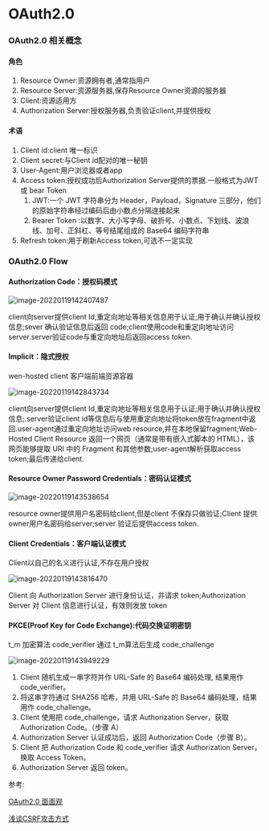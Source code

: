 # OAuth2.0

### OAuth2.0 相关概念

#### 角色

1. Resource Owner:资源拥有者,通常指用户
2. Resource Server:资源服务器,保存Resource Owner资源的服务器
3. Client:资源适用方
4. Authorization Server:授权服务器,负责验证client,并提供授权

#### 术语

1. Client id:client 唯一标识
2. Client secret:与Client id配对的唯一秘钥
3. User-Agent:用户浏览器或者app
4. Access token:授权成功后Authorization Server提供的票据.一般格式为JWT或 bear Token
   1. JWT:一个 JWT 字符串分为 Header，Payload，Signature 三部分，他们的原始字符串经过编码后由小数点分隔连接起来
   2. Bearer Token :以数字、大小写字母、破折号、小数点、下划线、波浪线、加号、正斜杠、等号结尾组成的 Base64 编码字符串
5. Refresh token:用于刷新Access token,可选不一定实现

### OAuth2.0 Flow

#### Authorization Code：授权码模式

![image-20220119142407487](C:\Users\Administrator\AppData\Roaming\Typora\typora-user-images\image-20220119142407487.png)

client向server提供client Id,重定向地址等相关信息用于认证;用于确认并确认授权信息;sever 确认验证信息后返回 code;client使用code和重定向地址访问server.server验证code与重定向地址后返回access token.

#### Implicit：隐式授权

wen-hosted client 客户端前端资源容器

![image-20220119142843734](C:\Users\Administrator\AppData\Roaming\Typora\typora-user-images\image-20220119142843734.png)

client向server提供client Id,重定向地址等相关信息用于认证;用于确认并确认授权信息;.server验证client id等信息后与使用重定向地址将token放在fragment中返回.user-agent通过重定向地址访问web resource,并在本地保留fragment;Web-Hosted Client Resource 返回一个网页（通常是带有嵌入式脚本的 HTML），该网页能够提取 URI 中的 Fragment 和其他参数;user-agent解析获取access token;最后传递给client.

#### Resource Owner Password Credentials：密码认证模式

![image-20220119143538654](C:\Users\Administrator\AppData\Roaming\Typora\typora-user-images\image-20220119143538654.png)

resource owner提供用户名密码给client,但是client 不保存只做验证;Client 提供owner用户名密码给server;server 验证后提供access token.

#### Client Credentials：客户端认证模式

Client以自己的名义进行认证,不存在用户授权

![image-20220119143816470](C:\Users\Administrator\AppData\Roaming\Typora\typora-user-images\image-20220119143816470.png)

Client 向 Authorization Server 进行身份认证，并请求 token;Authorization Server 对 Client 信息进行认证，有效则发放 token

#### PKCE(Proof Key for Code Exchange):代码交换证明密钥

t_m 加密算法 code_verifier 通过 t_m算法后生成 code_challenge

![image-20220119143949229](C:\Users\Administrator\AppData\Roaming\Typora\typora-user-images\image-20220119143949229.png)

1. Client 随机生成一串字符并作 URL-Safe 的 Base64 编码处理, 结果用作 code_verifier。
2. 将这串字符通过 SHA256 哈希，并用 URL-Safe 的 Base64 编码处理，结果用作 code_challenge。
3. Client 使用把 code_challenge，请求 Authorization Server，获取 Authorization Code。（步骤 A）
4. Authorization Server 认证成功后，返回 Authorization Code（步骤 B）。
5. Client 把 Authorization Code 和 code_verifier 请求 Authorization Server，换取 Access Token。
6. Authorization Server 返回 token。





参考:

[OAuth2.0 面面观](https://xie.infoq.cn/article/41ac7535056b5000f8e3870cf)

[浅谈CSRF攻击方式](https://www.cnblogs.com/hyddd/archive/2009/04/09/1432744.html)



